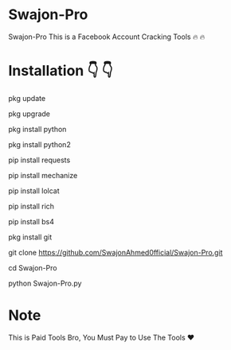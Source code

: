 # Swajon-Pro
 Swajon-Pro This is a Facebook Account Cracking Tools 🔥 🔥

# Installation 👇 👇

 pkg update

 pkg upgrade

 pkg install python

 pkg install python2

 pip install requests

 pip install mechanize

 pip install lolcat

 pip install rich

 pip install bs4

 pkg install git

 git clone https://github.com/SwajonAhmed0fficial/Swajon-Pro.git

 cd Swajon-Pro

 python Swajon-Pro.py

# Note
 This is Paid Tools Bro, You Must Pay to Use The Tools ❤️
